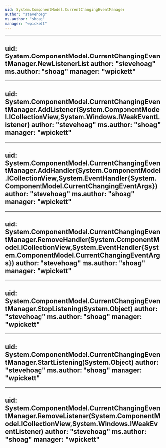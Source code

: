 ```yaml
---
uid: System.ComponentModel.CurrentChangingEventManager
author: "stevehoag"
ms.author: "shoag"
manager: "wpickett"
---
```


---
uid: System.ComponentModel.CurrentChangingEventManager.NewListenerList
author: "stevehoag"
ms.author: "shoag"
manager: "wpickett"
---

---
uid: System.ComponentModel.CurrentChangingEventManager.AddListener(System.ComponentModel.ICollectionView,System.Windows.IWeakEventListener)
author: "stevehoag"
ms.author: "shoag"
manager: "wpickett"
---

---
uid: System.ComponentModel.CurrentChangingEventManager.AddHandler(System.ComponentModel.ICollectionView,System.EventHandler{System.ComponentModel.CurrentChangingEventArgs})
author: "stevehoag"
ms.author: "shoag"
manager: "wpickett"
---

---
uid: System.ComponentModel.CurrentChangingEventManager.RemoveHandler(System.ComponentModel.ICollectionView,System.EventHandler{System.ComponentModel.CurrentChangingEventArgs})
author: "stevehoag"
ms.author: "shoag"
manager: "wpickett"
---

---
uid: System.ComponentModel.CurrentChangingEventManager.StopListening(System.Object)
author: "stevehoag"
ms.author: "shoag"
manager: "wpickett"
---

---
uid: System.ComponentModel.CurrentChangingEventManager.StartListening(System.Object)
author: "stevehoag"
ms.author: "shoag"
manager: "wpickett"
---

---
uid: System.ComponentModel.CurrentChangingEventManager.RemoveListener(System.ComponentModel.ICollectionView,System.Windows.IWeakEventListener)
author: "stevehoag"
ms.author: "shoag"
manager: "wpickett"
---
